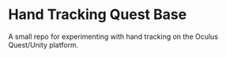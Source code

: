 # Hand Tracking Quest Base

A small repo for experimenting with hand tracking on the Oculus Quest/Unity platform.
 
